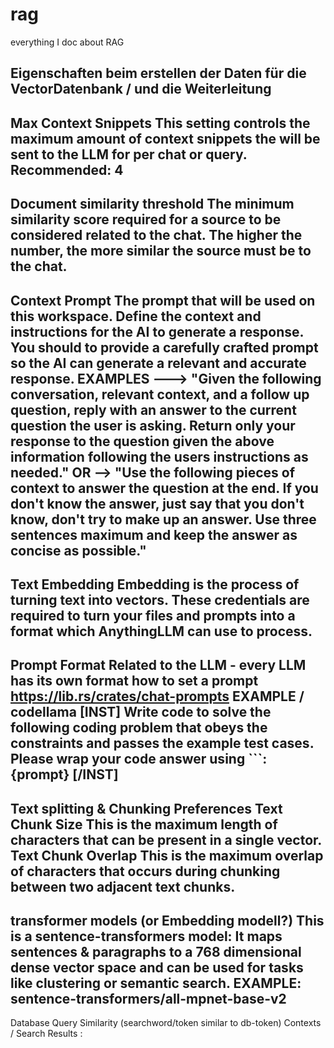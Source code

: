 # rag
everything I doc about RAG

Eigenschaften beim erstellen der Daten für die VectorDatenbank / und die Weiterleitung
---
Max Context Snippets
This setting controls the maximum amount of context snippets the will be sent to the LLM for per chat or query.
Recommended: 4
---
Document similarity threshold
The minimum similarity score required for a source to be considered related to the chat. The higher the number, the more similar the source must be to the chat.
---
Context Prompt
The prompt that will be used on this workspace. Define the context and instructions for the AI to generate a response. 
You should to provide a carefully crafted prompt so the AI can generate a relevant and accurate response.
EXAMPLES
---> "Given the following conversation, relevant context, and a follow up question, reply with an answer to the current question the user is asking. 
Return only your response to the question given the above information following the users instructions as needed."
OR
--> "Use the following pieces of context to answer the question at the end.
    If you don't know the answer, just say that you don't know, don't try to make up an answer.
    Use three sentences maximum and keep the answer as concise as possible."
---
Text Embedding
Embedding is the process of turning text into vectors. These credentials are required to turn your files and prompts into a format which AnythingLLM can use to process.
---
Prompt Format
Related to the LLM  - every LLM has its own format how to set a prompt
https://lib.rs/crates/chat-prompts
EXAMPLE / codellama
[INST] Write code to solve the following coding problem that obeys the constraints and passes the example test cases. Please wrap your code answer using ```:
{prompt}
[/INST]
---
Text splitting & Chunking Preferences
Text Chunk Size
This is the maximum length of characters that can be present in a single vector.
Text Chunk Overlap
This is the maximum overlap of characters that occurs during chunking between two adjacent text chunks.
---
transformer models (or Embedding modell?)
This is a sentence-transformers model: It maps sentences & paragraphs to a 768 dimensional dense vector space and can be used for tasks like clustering or semantic search.
EXAMPLE: sentence-transformers/all-mpnet-base-v2
---
Database Query
Similarity (searchword/token similar to db-token)
Contexts / Search Results : 


